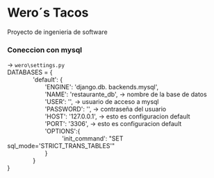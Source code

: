 # Wero´s Tacos
Proyecto de ingenieria de software
### Coneccion con mysql
 -> `wero\settings.py`  
 DATABASES = {  
 &nbsp;&nbsp;&nbsp;&nbsp;&nbsp;&nbsp;&nbsp;&nbsp;&nbsp;&nbsp;&nbsp;&nbsp;&nbsp;&nbsp;&nbsp;'default': {  
 &nbsp;&nbsp;&nbsp;&nbsp;&nbsp;&nbsp;&nbsp;&nbsp;&nbsp;&nbsp;&nbsp;&nbsp;&nbsp;&nbsp;&nbsp;&nbsp;&nbsp;&nbsp;&nbsp;&nbsp;&nbsp;&nbsp;'ENGINE': 'django.db.  backends.mysql',  
 &nbsp;&nbsp;&nbsp;&nbsp;&nbsp;&nbsp;&nbsp;&nbsp;&nbsp;&nbsp;&nbsp;&nbsp;&nbsp;&nbsp;&nbsp;&nbsp;&nbsp;&nbsp;&nbsp;&nbsp;&nbsp;&nbsp;'NAME': 'restaurante_db', -> nombre de la base de datos  
 &nbsp;&nbsp;&nbsp;&nbsp;&nbsp;&nbsp;&nbsp;&nbsp;&nbsp;&nbsp;&nbsp;&nbsp;&nbsp;&nbsp;&nbsp;&nbsp;&nbsp;&nbsp;&nbsp;&nbsp;&nbsp;&nbsp;'USER': '<cambia esto>', -> usuario de acceso a mysql  
 &nbsp;&nbsp;&nbsp;&nbsp;&nbsp;&nbsp;&nbsp;&nbsp;&nbsp;&nbsp;&nbsp;&nbsp;&nbsp;&nbsp;&nbsp;&nbsp;&nbsp;&nbsp;&nbsp;&nbsp;&nbsp;&nbsp;'PASSWORD': '<cambia esto>', -> contraseña del usuario  
 &nbsp;&nbsp;&nbsp;&nbsp;&nbsp;&nbsp;&nbsp;&nbsp;&nbsp;&nbsp;&nbsp;&nbsp;&nbsp;&nbsp;&nbsp;&nbsp;&nbsp;&nbsp;&nbsp;&nbsp;&nbsp;&nbsp;'HOST': '127.0.0.1', -> esto es configuracion default  
 &nbsp;&nbsp;&nbsp;&nbsp;&nbsp;&nbsp;&nbsp;&nbsp;&nbsp;&nbsp;&nbsp;&nbsp;&nbsp;&nbsp;&nbsp;&nbsp;&nbsp;&nbsp;&nbsp;&nbsp;&nbsp;&nbsp;'PORT': '3306',      -> esto es configuracion default  
 &nbsp;&nbsp;&nbsp;&nbsp;&nbsp;&nbsp;&nbsp;&nbsp;&nbsp;&nbsp;&nbsp;&nbsp;&nbsp;&nbsp;&nbsp;&nbsp;&nbsp;&nbsp;&nbsp;&nbsp;&nbsp;&nbsp;'OPTIONS':{  
 &nbsp;&nbsp;&nbsp;&nbsp;&nbsp;&nbsp;&nbsp;&nbsp;&nbsp;&nbsp;&nbsp;&nbsp;&nbsp;&nbsp;&nbsp;&nbsp;&nbsp;&nbsp;&nbsp;&nbsp;&nbsp;&nbsp;&nbsp;&nbsp;&nbsp;&nbsp;&nbsp;&nbsp;&nbsp;&nbsp;&nbsp;&nbsp;'init_command': "SET sql_mode='STRICT_TRANS_TABLES'"  
 &nbsp;&nbsp;&nbsp;&nbsp;&nbsp;&nbsp;&nbsp;&nbsp;&nbsp;&nbsp;&nbsp;&nbsp;&nbsp;&nbsp;&nbsp;&nbsp;&nbsp;&nbsp;&nbsp;&nbsp;&nbsp;&nbsp;}  
&nbsp;&nbsp;&nbsp;&nbsp;&nbsp;&nbsp;&nbsp;&nbsp;&nbsp;&nbsp;&nbsp;&nbsp;&nbsp;&nbsp;&nbsp;}  
}  